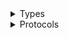 <details>
<summary>Types</summary>

  - [FisClient](/aws-sdk-swift/reference/0.x/AWSFis/FisClient)
  - [FisClient.FisClientConfiguration](/aws-sdk-swift/reference/0.x/AWSFis/FisClient.FisClientConfiguration)
  - [FisClientLogHandlerFactory](/aws-sdk-swift/reference/0.x/AWSFis/FisClientLogHandlerFactory)
  - [FisClientTypes](/aws-sdk-swift/reference/0.x/AWSFis/FisClientTypes)

</details>

<details>
<summary>Protocols</summary>

  - [FisClientProtocol](/aws-sdk-swift/reference/0.x/AWSFis/FisClientProtocol)

</details>
